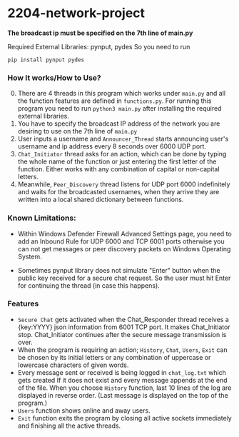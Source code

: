 # 2204-network-project

**The broadcast ip must be specified on the 7th line of main.py**

Required External Libraries: pynput, pydes
So you need to run
```shell
pip install pynput pydes
```

### How It works/How to Use?

0. There are 4 threads in this program which works under ```main.py``` and all the function features are defined in ```functions.py```.
For running this program you need to run ```python3 main.py``` after installing the required external libraries.
1. You have to specify the broadcast IP address of the network you are desiring to use on the 7th line of ```main.py```
2. User inputs a username and ```Announcer_Thread``` starts announcing user's username and ip address every 8 seconds over 6000 UDP port.
3. ```Chat_Initiator``` thread asks for an action, which can be done by typing the whole name of the function or just entering the first letter of the function. Either works with any combination of capital or non-capital letters.
4. Meanwhile, ```Peer_Discovery``` thread listens for UDP port 6000 indefinitely and waits for the broadcasted usernames, when they arrive they are written into a local shared dictionary between functions.

### Known Limitations:

* Within Windows Defender Firewall Advanced Settings page, you need to add an Inbound Rule for UDP 6000 and TCP 6001 ports otherwise you can not get messages or peer discovery packets on Windows Operating System.

* Sometimes pynput library does not simulate "Enter" button when the public key received for a secure chat request. So the user must hit Enter for continuing the thread (in case this happens).


### Features

* ```Secure Chat``` gets activated when the Chat_Responder thread receives a {key:YYYY} json information from 6001 TCP port. It makes Chat_Initiator stop. Chat_Initiator continues after the secure message transmission is over.
* When the program is requiring an action; ```History```, ```Chat```, ```Users```, ```Exit``` can be chosen by its initial letters or any combination of uppercase or lowercase characters of given words.
* Every message sent or received is being logged in ```chat_log.txt``` which gets created If it does not exist and every message appends at the end of the file. When you choose ```History``` function, last 10 lines of the log are displayed in reverse order. (Last message is displayed on the top of the program.)
* ```Users``` function shows online and away users.
* ```Exit``` function exits the program by closing all active sockets immediately and finishing all the active threads.
